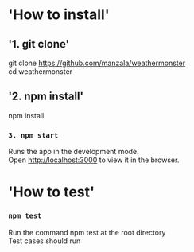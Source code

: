 # 'How to install'

## '1. git clone'

git clone https://github.com/manzala/weathermonster <br />
cd weathermonster<br />

## '2. npm install'

npm install <br />

### `3. npm start`

Runs the app in the development mode.<br />
Open [http://localhost:3000](http://localhost:3000) to view it in the browser.<br />


# 'How to test'

### `npm test`

Run the command npm test at the root directory <br />
Test cases should run


